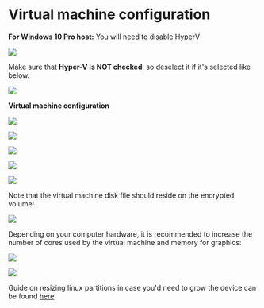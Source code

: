# Virtual machine configuration

**For Windows 10 Pro host:** You will need to disable HyperV

![](images/hyperv_windows/hyperv_windows_01.png)

Make sure that **Hyper-V is NOT checked**, so deselect it if it's selected like below.

![](images/hyperv_windows/hyperv_windows_02.png)

**Virtual machine configuration**

![](images/virtualbox_01.png)

![](images/virtualbox_02.png)

![](images/virtualbox_03.png)

![](images/virtualbox_04.png)

![](images/virtualbox_05.png)

Note that the virtual machine disk file should reside on the encrypted volume!

![](images/virtualbox_06.png)

Depending on your computer hardware, it is recommended to increase the number of cores used by the virtual machine and memory for graphics:

![](images/virtualbox_07.png)

![](images/virtualbox_08.png)

Guide on resizing linux partitions in case you'd need to grow the device can be found [here](https://www.vultr.com/docs/block-storage#:~:text=Resize%20the%20filesystem%20-%20Linux)
